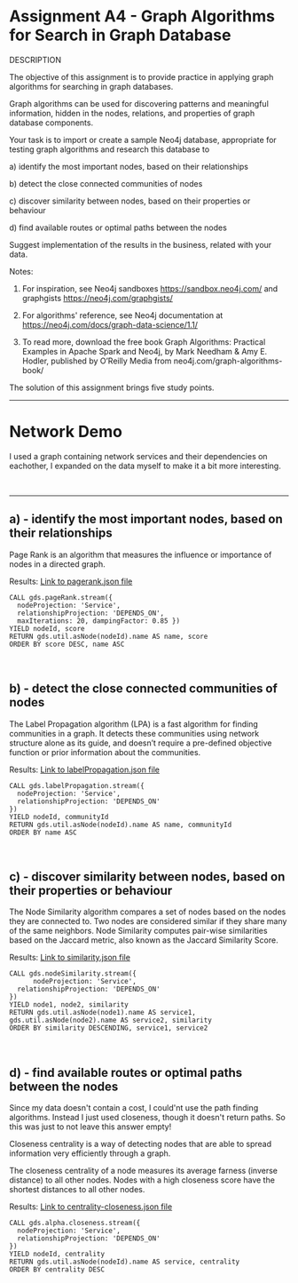 # Assignment A4 - Graph Algorithms for Search in Graph Database
DESCRIPTION

The objective of this assignment is to provide practice in applying graph algorithms for searching in graph databases.



Graph algorithms can be used for discovering patterns and meaningful information, hidden in the nodes, relations, and properties of graph database components.



Your task is to import or create a sample Neo4j database, appropriate for testing graph algorithms and research this database to

a)    identify the most important nodes, based on their relationships

b)   detect the close connected communities of nodes

c)   discover similarity between nodes, based on their properties or behaviour

d)   find available routes or optimal paths between the nodes



Suggest implementation of the results in the business, related with your data.



Notes:

1.    For inspiration, see Neo4j sandboxes https://sandbox.neo4j.com/ and graphgists https://neo4j.com/graphgists/

2.    For algorithms' reference, see Neo4j documentation at https://neo4j.com/docs/graph-data-science/1.1/

3.    To read more, download the free book Graph Algorithms: Practical Examples in Apache Spark and Neo4j, by Mark Needham & Amy E. Hodler, published by O’Reilly Media from neo4j.com/graph-algorithms-book/



The solution of this assignment brings five study points.


---

# Network Demo
I used a graph containing network services and their dependencies on eachother, I expanded on the data myself to make it a bit more interesting.

<br>

---

## a) - identify the most important nodes, based on their relationships
Page Rank is an algorithm that measures the influence or importance of nodes in a directed graph.

Results: [Link to pagerank.json file](pagerank.json)

```cypher
CALL gds.pageRank.stream({
  nodeProjection: 'Service',
  relationshipProjection: 'DEPENDS_ON',
  maxIterations: 20, dampingFactor: 0.85 })
YIELD nodeId, score
RETURN gds.util.asNode(nodeId).name AS name, score
ORDER BY score DESC, name ASC

```

<br>

## b) - detect the close connected communities of nodes

The Label Propagation algorithm (LPA) is a fast algorithm for finding communities in a graph. It detects these communities using network structure alone as its guide, and doesn’t require a pre-defined objective function or prior information about the communities.

Results: [Link to labelPropagation.json file](labelPropagation.json)
```cypher
CALL gds.labelPropagation.stream({
  nodeProjection: 'Service',
  relationshipProjection: 'DEPENDS_ON'
})
YIELD nodeId, communityId
RETURN gds.util.asNode(nodeId).name AS name, communityId
ORDER BY name ASC
```
<br>

## c) - discover similarity between nodes, based on their properties or behaviour
The Node Similarity algorithm compares a set of nodes based on the nodes they are connected to. Two nodes are considered similar if they share many of the same neighbors. Node Similarity computes pair-wise similarities based on the Jaccard metric, also known as the Jaccard Similarity Score.

Results: [Link to similarity.json file](similarity.json)


```cypher
CALL gds.nodeSimilarity.stream({
      nodeProjection: 'Service',
  relationshipProjection: 'DEPENDS_ON'
})
YIELD node1, node2, similarity
RETURN gds.util.asNode(node1).name AS service1, gds.util.asNode(node2).name AS service2, similarity
ORDER BY similarity DESCENDING, service1, service2
```
<br>

## d) - find available routes or optimal paths between the nodes
Since my data doesn't contain a cost, I could'nt use the path finding algorithms. Instead I just used closeness, though it doesn't return paths. So this was just to not leave this answer empty!

Closeness centrality is a way of detecting nodes that are able to spread information very efficiently through a graph.

The closeness centrality of a node measures its average farness (inverse distance) to all other nodes. Nodes with a high closeness score have the shortest distances to all other nodes.

Results: [Link to centrality-closeness.json file](centrality-closeness.json)

```cypher
CALL gds.alpha.closeness.stream({
  nodeProjection: 'Service',
  relationshipProjection: 'DEPENDS_ON'
})
YIELD nodeId, centrality
RETURN gds.util.asNode(nodeId).name AS service, centrality
ORDER BY centrality DESC
```
